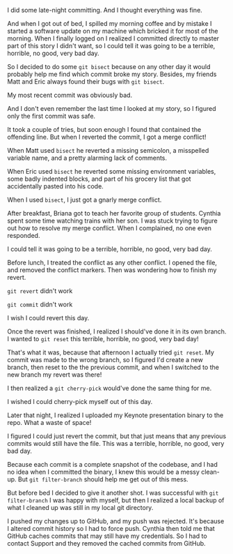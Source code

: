 I did some late-night committing. And I thought everything was fine.

And when I got out of bed, I spilled my morning coffee and by mistake I started a software update on my machine which bricked it for most of the morning. When I finally logged on I realized I committed directly to master part of this story I didn't want, so I could tell it was going to be a terrible, horrible, no good, very bad day.

So I decided to do some `git bisect` because on any other day it would probably help me find which commit broke my story. Besides, my friends Matt and Eric always found their bugs with `git bisect`.

My most recent commit was obviously bad.

And I don't even remember the last time I looked at my story, so I figured only the first commit was safe.

It took a couple of tries, but soon enough I found that contained the offending line. But when I reverted the commit, I got a merge conflict!

When Matt used `bisect` he reverted a missing semicolon, a misspelled variable name, and a pretty alarming lack of comments.

When Eric used `bisect` he reverted some missing environment variables, some badly indented blocks, and part of his grocery list that got accidentally pasted into his code.

When I used `bisect`, I just got a gnarly merge conflict.

After breakfast, Briana got to teach her favorite group of students. Cynthia spent some time watching trains with her son. I was stuck trying to figure out how to resolve my merge conflict. When I complained, no one even responded.

I could tell it was going to be a terrible, horrible, no good, very bad day.

Before lunch, I treated the conflict as any other conflict. I opened the file, and removed the conflict markers. Then was wondering how to finish my revert.

`git revert` didn't work

`git commit` didn't work

I wish I could revert this day.

Once the revert was finished, I realized I should've done it in its own branch. I wanted to `git reset` this terrible, horrible, no good, very bad day!

That's what it was, because that afternoon I actually tried `git reset`. My commit was made to the wrong branch, so I figured I'd create a new branch, then reset to the the previous commit, and when I switched to the new branch my revert was there!

I then realized a `git cherry-pick` would've done the same thing for me.

I wished I could cherry-pick myself out of this day.

Later that night, I realized I uploaded my Keynote presentation binary to the repo. What a waste of space!

I figured I could just revert the commit, but that just means that any previous commits would still have the file. This was a terrible, horrible, no good, very bad day.

Because each commit is a complete snapshot of the codebase, and I had no idea when I committed the binary, I knew this would be a messy clean-up. But `git filter-branch` should help me get out of this mess.

But before bed I decided to give it another shot. I was successful with `git filter-branch` I was happy with myself, but then I realized a local backup of what I cleaned up was still in my local git directory.

I pushed my changes up to GitHub, and my push was rejected. It's because I altered commit history so I had to force push. Cynthia then told me that GitHub caches commits that may still have my credentials. So I had to contact Support and they removed the cached commits from GitHub.
